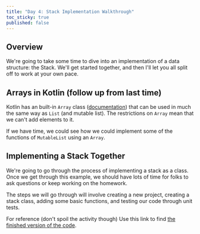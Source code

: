 ```yaml
---
title: "Day 4: Stack Implementation Walkthrough"
toc_sticky: true
published: false
---
```


## Overview

We're going to take some time to dive into an implementation of a data structure: the Stack.  We'll get started together, and then I'll let you all split off to work at your own pace.

## Arrays in Kotlin (follow up from last time)

Kotlin has an built-in ``Array`` class ([documentation](https://kotlinlang.org/docs/arrays.html)) that can be used in much the same way as ``List`` (and mutable list).  The restrictions on ``Array`` mean that we can't add elements to it.

If we have time, we could see how we could implement some of the functions of ``MutableList`` using an ``Array``.

## Implementing a Stack Together

We're going to go through the process of implementing a stack as a class.  Once we get through this example, we should have lots of time for folks to ask questions or keep working on the homework.

The steps we will go through will involve creating a new project, creating a stack class, adding some basic functions, and testing our code through unit tests.

For reference (don't spoil the activity though) Use this link to find [the finished version of the code](https://github.com/OlinDSA2024/Day04Starter).
